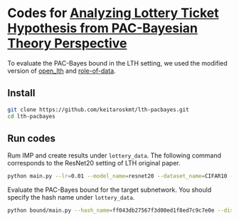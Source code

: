 # Codes for [Analyzing Lottery Ticket Hypothesis from PAC-Bayesian Theory Perspective](https://arxiv.org/abs/2205.07320)

To evaluate the PAC-Bayes bound in the LTH setting, we used the modified version of [open_lth](https://github.com/facebookresearch/open_lth) and [role-of-data](https://github.com/kylehkhsu/role-of-data).

## Install
```bash
git clone https://github.com/keitaroskmt/lth-pacbayes.git
cd lth-pacbayes
```

## Run codes
Rum IMP and create results under `lottery_data`. The following command corresponds to the ResNet20 setting of LTH original paper.
```bash
python main.py --lr=0.01 --model_name=resnet20 --dataset_name=CIFAR10 --iteration=30000 --milestone_steps=20000,25000 --weight_decay=1e-4 --momentum=0.9 --pruning_layers_to_ignore=fc.weight --gpu=0
```

Evaluate the PAC-Bayes bound for the target subnetwork. You should specify the hash name under `lottery_data`.
```bash
python bound/main.py --hash_name=ff043db27567f3d00ed1f8ed7c9c7e0e --dist_type=spike-and-slab
```